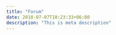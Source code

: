 ```yaml
---
title: "Forum"
date: 2018-07-07T18:23:33+06:00
description: "This is meta description"
---
```

